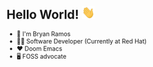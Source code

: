 # Hello World! <img src="https://raw.githubusercontent.com/CryptoRodeo/CryptoRodeo/master/wave.gif" width="30" height="30">

- 🔭 I'm Bryan Ramos
- 👨‍💻 Software Developer (Currently at Red Hat)
- ❤️ Doom Emacs
- 🖥️ FOSS advocate


<!--
**CryptoRodeo/CryptoRodeo** is a ✨ _special_ ✨ repository because its `README.md` (this file) appears on your GitHub profile.
![image](https://user-images.githubusercontent.com/30709212/172840957-1902d213-1bdf-4953-8c28-ca716f98771c.gif)

Here are some ideas to get you started:

- 🔭 I’m currently working on ...
- 🌱 I’m currently learning ...
- 👯 I’m looking to collaborate on ...
- 🤔 I’m looking for help with ...
- 💬 Ask me about ...
- 📫 How to reach me: ...
- 😄 Pronouns: ...
- ⚡ Fun fact: ...
-->
